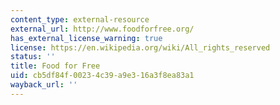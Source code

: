 ```yaml
---
content_type: external-resource
external_url: http://www.foodforfree.org/
has_external_license_warning: true
license: https://en.wikipedia.org/wiki/All_rights_reserved
status: ''
title: Food for Free
uid: cb5df84f-0023-4c39-a9e3-16a3f8ea83a1
wayback_url: ''
---
```

